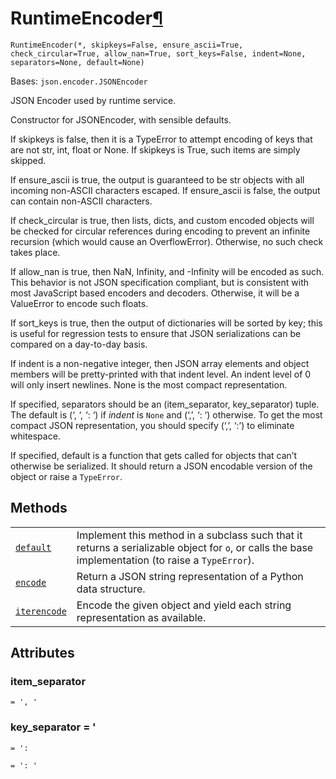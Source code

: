 # RuntimeEncoder[¶](#runtimeencoder "Permalink to this headline")

<span id="undefined" />

`RuntimeEncoder(*, skipkeys=False, ensure_ascii=True, check_circular=True, allow_nan=True, sort_keys=False, indent=None, separators=None, default=None)`

Bases: `json.encoder.JSONEncoder`

JSON Encoder used by runtime service.

Constructor for JSONEncoder, with sensible defaults.

If skipkeys is false, then it is a TypeError to attempt encoding of keys that are not str, int, float or None. If skipkeys is True, such items are simply skipped.

If ensure\_ascii is true, the output is guaranteed to be str objects with all incoming non-ASCII characters escaped. If ensure\_ascii is false, the output can contain non-ASCII characters.

If check\_circular is true, then lists, dicts, and custom encoded objects will be checked for circular references during encoding to prevent an infinite recursion (which would cause an OverflowError). Otherwise, no such check takes place.

If allow\_nan is true, then NaN, Infinity, and -Infinity will be encoded as such. This behavior is not JSON specification compliant, but is consistent with most JavaScript based encoders and decoders. Otherwise, it will be a ValueError to encode such floats.

If sort\_keys is true, then the output of dictionaries will be sorted by key; this is useful for regression tests to ensure that JSON serializations can be compared on a day-to-day basis.

If indent is a non-negative integer, then JSON array elements and object members will be pretty-printed with that indent level. An indent level of 0 will only insert newlines. None is the most compact representation.

If specified, separators should be an (item\_separator, key\_separator) tuple. The default is (‘, ‘, ‘: ‘) if *indent* is `None` and (‘,’, ‘: ‘) otherwise. To get the most compact JSON representation, you should specify (‘,’, ‘:’) to eliminate whitespace.

If specified, default is a function that gets called for objects that can’t otherwise be serialized. It should return a JSON encodable version of the object or raise a `TypeError`.

## Methods

|                                                                                                                                                                                           |                                                                                                                                                    |
| ----------------------------------------------------------------------------------------------------------------------------------------------------------------------------------------- | -------------------------------------------------------------------------------------------------------------------------------------------------- |
| [`default`](qiskit.providers.ibmq.runtime.RuntimeEncoder.default#qiskit.providers.ibmq.runtime.RuntimeEncoder.default "qiskit.providers.ibmq.runtime.RuntimeEncoder.default")             | Implement this method in a subclass such that it returns a serializable object for `o`, or calls the base implementation (to raise a `TypeError`). |
| [`encode`](qiskit.providers.ibmq.runtime.RuntimeEncoder.encode#qiskit.providers.ibmq.runtime.RuntimeEncoder.encode "qiskit.providers.ibmq.runtime.RuntimeEncoder.encode")                 | Return a JSON string representation of a Python data structure.                                                                                    |
| [`iterencode`](qiskit.providers.ibmq.runtime.RuntimeEncoder.iterencode#qiskit.providers.ibmq.runtime.RuntimeEncoder.iterencode "qiskit.providers.ibmq.runtime.RuntimeEncoder.iterencode") | Encode the given object and yield each string representation as available.                                                                         |

## Attributes

<span id="undefined" />

### item\_separator

`= ', '`

<span id="undefined" />

### key\_separator = '

`= ':`

`= ': '`
